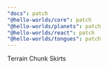 ```yaml
---
"docs": patch
"@hello-worlds/core": patch
"@hello-worlds/planets": patch
"@hello-worlds/react": patch
"@hello-worlds/tongues": patch
---
```


Terrain Chunk Skirts
